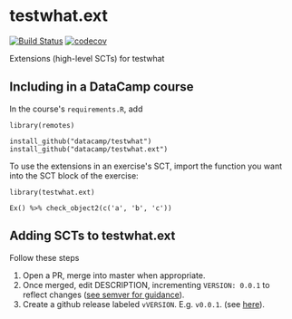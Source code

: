 # testwhat.ext

[![Build Status](https://travis-ci.org/datacamp/testwhat.ext.svg?branch=master)](https://travis-ci.org/datacamp/testwhat.ext)
[![codecov](https://codecov.io/gh/datacamp/testwhat.ext/branch/master/graph/badge.svg)](https://codecov.io/gh/datacamp/testwhat.ext)

Extensions (high-level SCTs) for testwhat

Including in a DataCamp course
------------------------------

In the course's `requirements.R`, add

```
library(remotes)

install_github("datacamp/testwhat")
install_github("datacamp/testwhat.ext")
```

To use the extensions in an exercise's SCT, import the function you want into the SCT block of the exercise:

```
library(testwhat.ext)

Ex() %>% check_object2(c('a', 'b', 'c'))
```

Adding SCTs to testwhat.ext
----------------------------

Follow these steps

1. Open a PR, merge into master when appropriate.
2. Once merged, edit DESCRIPTION, incrementing `VERSION: 0.0.1` to reflect changes ([see semver for guidance](http://semver.org/)).
3. Create a github release labeled `vVERSION`. E.g. `v0.0.1`. (see [here](https://help.github.com/articles/creating-releases/)).
